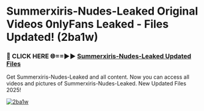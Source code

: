 # Summerxiris-Nudes-Leaked Original Videos 0nlyFans Leaked - Files Updated! (2ba1w)

<h3>🔴 CLICK HERE 🌐==►► <a href="https://tinyurl.com/5h6xmrr3" rel="nofollow">Summerxiris-Nudes-Leaked Updated Files</a></h3>

Get Summerxiris-Nudes-Leaked and all content. Now you can access all videos and pictures of Summerxiris-Nudes-Leaked. New Updated Files 2025!

[![2ba1w](https://i.imgur.com/KVD873Z.gif)](https://tinyurl.com/5h6xmrr3)
